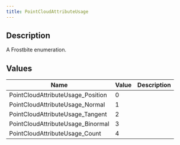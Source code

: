 ```yaml
---
title: PointCloudAttributeUsage
---
```

## Description

A Frostbite enumeration.

## Values

| Name                               | Value | Description |
| ---------------------------------- | ----- | ----------- |
| PointCloudAttributeUsage\_Position | 0     |             |
| PointCloudAttributeUsage\_Normal   | 1     |             |
| PointCloudAttributeUsage\_Tangent  | 2     |             |
| PointCloudAttributeUsage\_Binormal | 3     |             |
| PointCloudAttributeUsage\_Count    | 4     |             |
